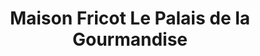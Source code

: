 ---
title: "Maison Fricot Le Palais de la Gourmandise"
url: /saint-martin-de-re/maison-fricot-le-palais-de-la-gourmandise/
shop: Süßwaren
---